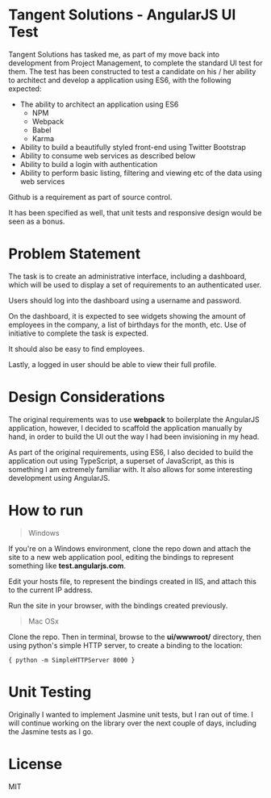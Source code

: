 # Tangent Solutions - AngularJS UI Test
Tangent Solutions has tasked me, as part of my move back into development from Project Management, to complete the standard UI test for them. The test has been constructed to test a candidate on his / her ability to architect and develop a application using ES6, with the following expected:

* The ability to architect an application using ES6
  * NPM
  * Webpack
  * Babel
  * Karma
* Ability to build a beautifully styled front-end using Twitter Bootstrap
* Ability to consume web services as described below
* Ability to build a login with authentication
* Ability to perform basic listing, filtering and viewing etc of the data using web services

Github is a requirement as part of source control.

It has been specified as well, that unit tests and responsive design would be seen as a bonus.

# Problem Statement

The task is to create an administrative interface, including a dashboard, which will be used to display a set of requirements to an authenticated user.

Users should log into the dashboard using a username and password.

On the dashboard, it is expected to see widgets showing the amount of employees in the company, a list of birthdays for the month, etc. Use of initiative to complete the task is expected.

It should also be easy to find employees.

Lastly, a logged in user should be able to view their full profile.

# Design Considerations

The original requirements was to use **webpack** to boilerplate the AngularJS application, however, I decided to scaffold the application manually by hand, in order to build the UI out the way I had been invisioning in my head.

As part of the original requirements, using ES6, I also decided to build the application out using TypeScript, a superset of JavaScript, as this is something I am extremely familiar with. It also allows for some interesting development using AngularJS.

# How to run

> Windows

If you're on a Windows environment, clone the repo down and attach the site to a new web application pool, editing the bindings to represent something like **test.angularjs.com**.

Edit your hosts file, to represent the bindings created in IIS, and attach this to the current IP address.

Run the site in your browser, with the bindings created previously.

> Mac OSx

Clone the repo. Then in terminal, browse to the **ui/wwwroot/** directory, then using python's simple HTTP server, to create a binding to the location:

```{ python -m SimpleHTTPServer 8000 }```

# Unit Testing

Originally I wanted to implement Jasmine unit tests, but I ran out of time. I will continue working on the library over the next couple of days, including the Jasmine tests as I go.

# License

MIT